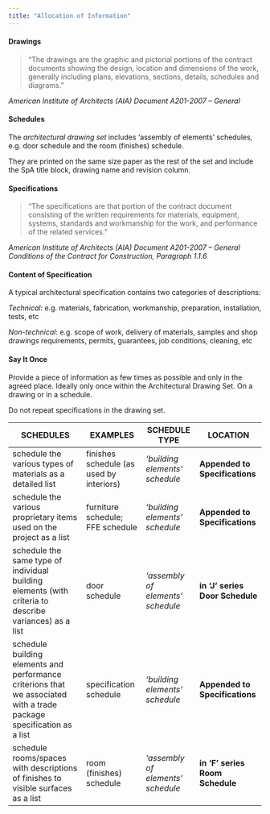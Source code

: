 ```yaml
---
title: "Allocation of Information"
---
```

#### Drawings

>“The drawings are the graphic and pictorial portions of the contract documents showing the design, location and dimensions of the work, generally including plans, elevations, sections, details, schedules and diagrams.”

_American Institute of Architects (AIA) Document A201-2007 – General_


#### Schedules

The _architectural drawing set_ includes ‘assembly of elements’ schedules, e.g. door schedule and the room (finishes) schedule.

They are printed on the same size paper as the rest of the set and include the SpA title block, drawing name and revision column.

#### Specifications

>“The specifications are that portion of the contract document consisting of the written requirements for materials, equipment, systems, standards and workmanship for the work, and performance of the related services.”

_American Institute of Architects (AIA) Document A201-2007 – General Conditions of the Contract for Construction, Paragraph 1.1.6_

#### Content of Specification

A typical architectural specification contains two categories of descriptions:

_Technical_: e.g. materials, fabrication, workmanship, preparation, installation, tests, etc

_Non-technical_: e.g. scope of work, delivery of materials, samples and shop drawings requirements, permits, guarantees, job conditions, cleaning, etc

#### Say It Once

Provide a piece of information as few times as possible and only in the agreed place. Ideally only once within the Architectural Drawing Set. On a drawing or in a schedule.

Do not repeat specifications in the drawing set.


| SCHEDULES                                                                                                             | EXAMPLES                                 | SCHEDULE TYPE                     | LOCATION                        |
|-----------------------------------------------------------------------------------------------------------------------|------------------------------------------|-----------------------------------|---------------------------------|
| schedule the various types of materials as a detailed list                                                            | finishes schedule (as used by interiors) | _‘building elements’ schedule_    | **Appended to Specifications**  |
| schedule the various proprietary items used on the project as a list                                                  | furniture schedule; FFE schedule         | _‘building elements’ schedule_    | **Appended to Specifications**  |
| schedule the same type of individual building elements (with criteria to describe variances) as a list                | door schedule                            | _‘assembly of elements’ schedule_ | **in ‘J’ series Door Schedule** |
| schedule building elements and performance criterions that we associated with a trade package specification as a list | specification schedule                   | _‘building elements’ schedule_    | **Appended to Specifications**  |
| schedule rooms/spaces with descriptions of finishes to visible surfaces as a list                                     | room (finishes) schedule                 | _‘assembly of elements’ schedule_ | **in ‘F’ series Room Schedule** |

